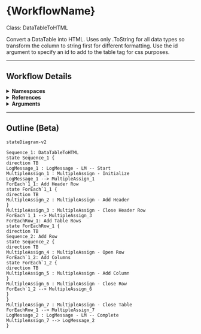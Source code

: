 # {WorkflowName}
Class: DataTableToHTML

Convert a DataTable into HTML. Uses only .ToString for all data types so transform the column to string first for different formatting. Use the id argument to specify an id to add to the table tag for css purposes.

<hr />

## Workflow Details
<details>
    <summary>
    <b>Namespaces</b>
    </summary>
    - GlobalConstantsNamespace
- GlobalVariablesNamespace
- Microsoft.VisualBasic
- Microsoft.VisualBasic.Activities
- System
- System.Activities
- System.Activities.Expressions
- System.Activities.Statements
- System.Activities.Validation
- System.Activities.XamlIntegration
- System.Collections
- System.Collections.Generic
- System.Collections.ObjectModel
- System.ComponentModel
- System.Data
- System.Diagnostics
- System.Linq
- System.Linq.Expressions
- System.Net.Mail
- System.Reflection
- System.Runtime.Serialization
- System.Text
- System.Windows.Markup
- System.Xml
- System.Xml.Linq
- System.Xml.Serialization
- UiPath.Core
- UiPath.Core.Activities
- UiPath.DataTableUtilities

</details>
<details>
    <summary>
    <b>References</b>
    </summary>
    - Microsoft.CSharp
- Microsoft.VisualBasic
- Microsoft.Win32.Primitives
- NPOI
- PresentationFramework
- System
- System.Activities
- System.ComponentModel
- System.ComponentModel.EventBasedAsync
- System.ComponentModel.Primitives
- System.ComponentModel.TypeConverter
- System.Configuration.ConfigurationManager
- System.Console
- System.Core
- System.Data
- System.Data.Common
- System.Data.SqlClient
- System.Linq
- System.Linq.Expressions
- System.Memory
- System.Memory.Data
- System.ObjectModel
- System.Private.CoreLib
- System.Private.DataContractSerialization
- System.Private.ServiceModel
- System.Private.Uri
- System.Private.Xml
- System.Reflection.DispatchProxy
- System.Reflection.Metadata
- System.Reflection.TypeExtensions
- System.Runtime.Serialization
- System.Runtime.Serialization.Formatters
- System.Runtime.Serialization.Primitives
- System.Security.Permissions
- System.ServiceModel
- System.ServiceModel.Activities
- System.Xaml
- System.Xml
- System.Xml.Linq
- UiPath.Studio.Constants
- UiPath.System.Activities
- UiPath.System.Activities.Design
- UiPath.System.Activities.ViewModels
- UiPath.Workflow
- WindowsBase

</details>
<details>
    <summary>
    <b>Arguments</b>
    </summary>
    <table><tr><th>Name</th><th>Direction</th><th>Type</th><th>Description</th></tr><tr><td>in_dt_ToConvert</td><td>InArgument</td><td>sd:DataTable</td><td>The DataTable to convert to HTML.</td></tr><tr><td>out_HTMLTable</td><td>OutArgument</td><td>x:String</td><td>The output HTML.</td></tr></table>
</details>

<hr />

## Outline (Beta)

```mermaid
stateDiagram-v2

Sequence_1: DataTableToHTML
state Sequence_1 {
direction TB
LogMessage_1 : LogMessage - LM -- Start
MultipleAssign_1 : MultipleAssign - Initialize
LogMessage_1 --> MultipleAssign_1
ForEach`1_1: Add Header Row
state ForEach`1_1 {
direction TB
MultipleAssign_2 : MultipleAssign - Add Header
}
MultipleAssign_3 : MultipleAssign - Close Header Row
ForEach`1_1 --> MultipleAssign_3
ForEachRow_1: Add Table Rows
state ForEachRow_1 {
direction TB
Sequence_2: Add Row
state Sequence_2 {
direction TB
MultipleAssign_4 : MultipleAssign - Open Row
ForEach`1_2: Add Columns
state ForEach`1_2 {
direction TB
MultipleAssign_5 : MultipleAssign - Add Column
}
MultipleAssign_6 : MultipleAssign - Close Row
ForEach`1_2 --> MultipleAssign_6
}
}
MultipleAssign_7 : MultipleAssign - Close Table
ForEachRow_1 --> MultipleAssign_7
LogMessage_2 : LogMessage - LM -- Complete
MultipleAssign_7 --> LogMessage_2
}
```
